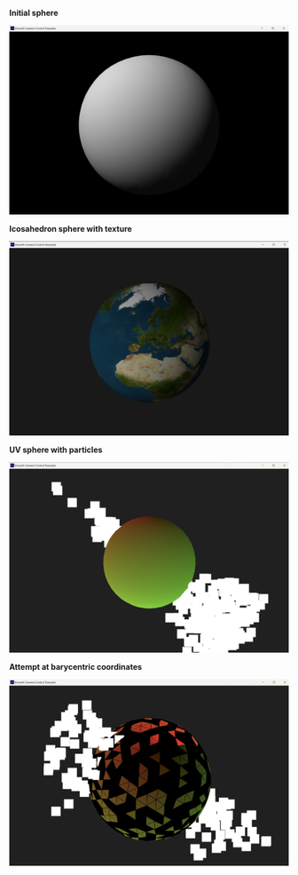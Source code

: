 **Initial sphere**

![The sphere at the third commit](initial_sphere.png)

**Icosahedron sphere with texture**

![second_sphere.jpg](second_sphere.jpg)

**UV sphere with particles**

![third_sphere.jpg](third_sphere.jpg)

**Attempt at barycentric coordinates**

![fourth_sphere.jpg](fourth_sphere.jpg)
